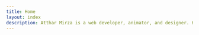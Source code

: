 ```yaml
---
title: Home
layout: index
description: Atthar Mirza is a web developer, animator, and designer. He loves interactive graphics and 3D modeling because they allow him to extract the images in his brain and bring them to life. Most recently, Atthar Mirza works at the Atlantic as a professional animator and web developer, pitching and creating original work. He has been doing professional freelance work under the brand The Sitting Hun since 2012, and is thankful the Mayans were wrong because he was just getting started.
---
```

